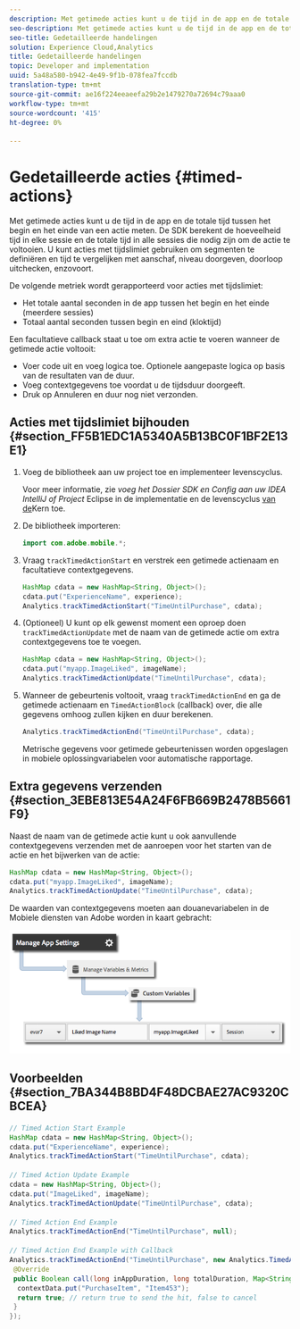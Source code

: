 ```yaml
---
description: Met getimede acties kunt u de tijd in de app en de totale tijd tussen het begin en het einde van een actie meten. De SDK berekent de hoeveelheid tijd in elke sessie en de totale tijd in alle sessies die nodig zijn om de actie te voltooien. U kunt acties met tijdslimiet gebruiken om segmenten te definiëren en tijd te vergelijken met aanschaf, niveau doorgeven, doorloop uitchecken, enzovoort.
seo-description: Met getimede acties kunt u de tijd in de app en de totale tijd tussen het begin en het einde van een actie meten. De SDK berekent de hoeveelheid tijd in elke sessie en de totale tijd in alle sessies die nodig zijn om de actie te voltooien. U kunt acties met tijdslimiet gebruiken om segmenten te definiëren en tijd te vergelijken met aanschaf, niveau doorgeven, doorloop uitchecken, enzovoort.
seo-title: Gedetailleerde handelingen
solution: Experience Cloud,Analytics
title: Gedetailleerde handelingen
topic: Developer and implementation
uuid: 5a48a580-b942-4e49-9f1b-078fea7fccdb
translation-type: tm+mt
source-git-commit: ae16f224eeaeefa29b2e1479270a72694c79aaa0
workflow-type: tm+mt
source-wordcount: '415'
ht-degree: 0%

---
```



# Gedetailleerde acties {#timed-actions}

Met getimede acties kunt u de tijd in de app en de totale tijd tussen het begin en het einde van een actie meten. De SDK berekent de hoeveelheid tijd in elke sessie en de totale tijd in alle sessies die nodig zijn om de actie te voltooien. U kunt acties met tijdslimiet gebruiken om segmenten te definiëren en tijd te vergelijken met aanschaf, niveau doorgeven, doorloop uitchecken, enzovoort.

De volgende metriek wordt gerapporteerd voor acties met tijdslimiet:

* Het totale aantal seconden in de app tussen het begin en het einde (meerdere sessies)
* Totaal aantal seconden tussen begin en eind (kloktijd)

Een facultatieve callback staat u toe om extra actie te voeren wanneer de getimede actie voltooit:

* Voer code uit en voeg logica toe. Optionele aangepaste logica op basis van de resultaten van de duur.
* Voeg contextgegevens toe voordat u de tijdsduur doorgeeft.
* Druk op Annuleren en duur nog niet verzonden.

## Acties met tijdslimiet bijhouden {#section_FF5B1EDC1A5340A5B13BC0F1BF2E13E1}

1. Voeg de bibliotheek aan uw project toe en implementeer levenscyclus.

   Voor meer informatie, zie *voeg het Dossier SDK en Config aan uw IDEA IntelliJ of Project* Eclipse in de implementatie en de levenscyclus [van de](/help/android/getting-started/dev-qs.md)Kern toe.
1. De bibliotheek importeren:

   ```java
   import com.adobe.mobile.*;
   ```

1. Vraag `trackTimedActionStart` en verstrek een getimede actienaam en facultatieve contextgegevens.

   ```java
   HashMap cdata = new HashMap<String, Object>(); 
   cdata.put("ExperienceName", experience); 
   Analytics.trackTimedActionStart("TimeUntilPurchase", cdata);
   ```

1. (Optioneel) U kunt op elk gewenst moment een oproep doen `trackTimedActionUpdate` met de naam van de getimede actie om extra contextgegevens toe te voegen.

   ```java
   HashMap cdata = new HashMap<String, Object>(); 
   cdata.put("myapp.ImageLiked", imageName); 
   Analytics.trackTimed​ActionUpdate("TimeUntilPurchase", cdata);
   ```

1. Wanneer de gebeurtenis voltooit, vraag `trackTimedActionEnd` en ga de getimede actienaam en `TimedActionBlock` (callback) over, die alle gegevens omhoog zullen kijken en duur berekenen.

   ```java
   Analytics.trackTimedActionEnd("TimeUntilPurchase", cdata);
   ```

   Metrische gegevens voor getimede gebeurtenissen worden opgeslagen in mobiele oplossingvariabelen voor automatische rapportage.

## Extra gegevens verzenden {#section_3EBE813E54A24F6FB669B2478B5661F9}

Naast de naam van de getimede actie kunt u ook aanvullende contextgegevens verzenden met de aanroepen voor het starten van de actie en het bijwerken van de actie:

```java
HashMap cdata = new HashMap<String, Object>(); 
cdata.put("myapp.ImageLiked", imageName); 
Analytics.trackTimed​ActionUpdate("TimeUntilPurchase", cdata);
```

De waarden van contextgegevens moeten aan douanevariabelen in de Mobiele diensten van Adobe worden in kaart gebracht:

![](assets/map-variable-context-ltv.png)

## Voorbeelden {#section_7BA344B8BD4F48DCBAE27AC9320CBCEA}

```java
// Timed Action Start Example 
HashMap cdata = new HashMap<String, Object>(); 
cdata.put("ExperienceName", experience); 
Analytics.trackTimedActionStart("TimeUntilPurchase", cdata); 
 
// Timed Action Update Example 
cdata = new HashMap<String, Object>(); 
cdata.put("ImageLiked", imageName); 
Analytics.trackTimed​ActionUpdate("TimeUntilPurchase", cdata); 
 
// Timed Action End Example 
Analytics.trackTimedActionEnd("TimeUntilPurchase", null); 
 
// Timed Action End Example with Callback 
Analytics.trackTimedActionEnd("TimeUntilPurchase", new Analytics.TimedActionBlock<Boolean>() { 
 @Override 
 public Boolean call(long inAppDuration, long totalDuration, Map<String, Object> contextData) { 
  contextData.put("PurchaseItem", "Item453"); 
  return true; // return true to send the hit, false to cancel 
 } 
});
```

